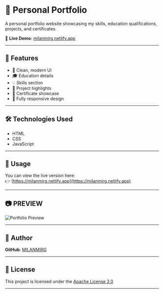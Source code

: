 # 💼 Personal Portfolio

A personal portfolio website showcasing my skills, education qualifications, projects, and certificates.

🔗 **Live Demo**: [milanmirg.netlify.app](https://milanmirg.netlify.app)

---

## 📌 Features

- 🌟 Clean, modern UI
- 🎓 Education details
- 💡 Skills section
- 🧩 Project highlights
- 📄 Certificate showcase
- 📱 Fully responsive design

---

## 🛠️ Technologies Used

- HTML
- CSS
- JavaScript

---

## 🚀 Usage

You can view the live version here:  
👉 [https://milanmirg.netlify.app](https://milanmirg.netlify.app)

---

## 📷 PREVIEW

![Portfolio Preview](https://github.com/MILANMIRG/PORTFOLIO/blob/main/DATA/display.gif?raw=true)

---

## 👤 Author

**GitHub**: [MILANMIRG](https://github.com/MILANMIRG)

---

## 📄 License

This project is licensed under the [Apache License 2.0](https://www.apache.org/licenses/LICENSE-2.0)

---

